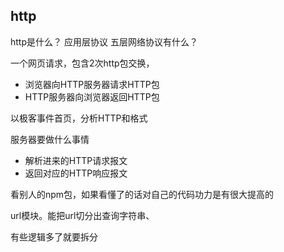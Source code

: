 ## http
http是什么？
应用层协议
五层网络协议有什么？

 一个网页请求，包含2次http包交换，
- 浏览器向HTTP服务器请求HTTP包
- HTTP服务器向浏览器返回HTTP包

以极客事件首页，分析HTTP和格式

服务器要做什么事情
- 解析进来的HTTP请求报文
- 返回对应的HTTP响应报文


看别人的npm包，如果看懂了的话对自己的代码功力是有很大提高的

url模块。能把url切分出查询字符串、 

有些逻辑多了就要拆分